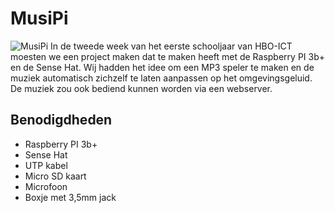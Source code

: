 # MusiPi
![MusiPi](http://www.gsfdcy.com/data/img1/70/1952243-raspberry-pi-wallpaper.png)
In de tweede week van het eerste schooljaar van HBO-ICT moesten we een project maken dat te maken heeft met de Raspberry PI 3b+ en de Sense Hat.
Wij hadden het idee om een MP3 speler te maken en de muziek automatisch zichzelf te laten aanpassen op het omgevingsgeluid.
De muziek zou ook bediend kunnen worden via een webserver.

## Benodigdheden
* Raspberry PI 3b+
* Sense Hat
* UTP kabel
* Micro SD kaart
* Microfoon
* Boxje met 3,5mm jack

